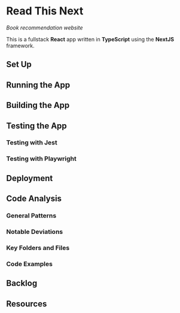 # Read This Next

_Book recommendation website_

This is a fullstack **React** app written in **TypeScript** using the **NextJS** framework.

## Set Up

## Running the App

## Building the App

## Testing the App

### Testing with Jest

### Testing with Playwright

## Deployment

## Code Analysis

### General Patterns

### Notable Deviations

### Key Folders and Files

### Code Examples

## Backlog

## Resources
